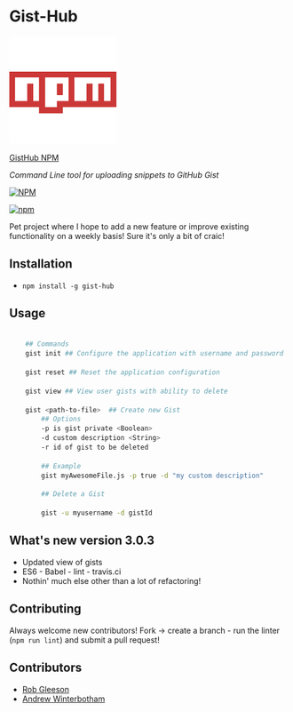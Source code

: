 # Gist-Hub

![NPM](https://github.com/robbiegleeson/gistHub/raw/master/npm.png "NPM")

[GistHub NPM](https://www.npmjs.com/package/gist-hub)

*Command Line tool for uploading snippets to GitHub Gist*

[![NPM](https://nodei.co/npm/gist-hub.png?downloads=true)](https://nodei.co/npm/gist-hub/)


[![npm](https://img.shields.io/npm/dm/gist-hub.svg)]()


Pet project where I hope to add a new feature or improve existing functionality on a weekly basis! Sure it's only a bit of craic!

## Installation
- `npm install -g gist-hub`

## Usage


```bash

    ## Commands
    gist init ## Configure the application with username and password

    gist reset ## Reset the application configuration

    gist view ## View user gists with ability to delete

    gist <path-to-file>  ## Create new Gist
        ## Options
        -p is gist private <Boolean>
        -d custom description <String>
        -r id of gist to be deleted

        ## Example
        gist myAwesomeFile.js -p true -d "my custom description"

        ## Delete a Gist

        gist -u myusername -d gistId
```


## What's new version 3.0.3
- Updated view of gists
- ES6 - Babel - lint - travis.ci
- Nothin' much else other than a lot of refactoring!

## Contributing
Always welcome new contributors! Fork -> create a branch - run the linter (`npm run lint`) and submit a pull request!


## Contributors
- [Rob Gleeson](https://github.com/robbiegleeson)
- [Andrew Winterbotham](https://github.com/xkal36)
